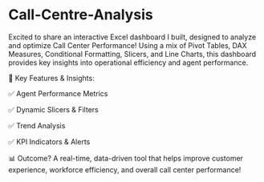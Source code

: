 # Call-Centre-Analysis

Excited to share an interactive Excel dashboard I built, designed to analyze and optimize Call Center Performance! Using a mix of Pivot Tables, DAX Measures, Conditional Formatting, Slicers, and Line Charts, this dashboard provides key insights into operational efficiency and agent performance.

🔹 Key Features & Insights:

✅ Agent Performance Metrics 

✅ Dynamic Slicers & Filters 

✅ Trend Analysis 

✅ KPI Indicators & Alerts 

📊 Outcome? A real-time, data-driven tool that helps improve customer experience, workforce efficiency, and overall call center performance!
